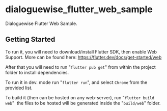 # dialoguewise_flutter_web_sample

Dialoguewise Flutter Web Sample.

## Getting Started

To run it, you will need to download/install Flutter SDK, then enable Web Support.
More can be found here: https://flutter.dev/docs/get-started/web

After that you will need to run "`flutter pub get`" from within the project folder to install dependencies.

To run it in dev. mode run "`flutter run`", and select `Chrome` from the provided list.

To build it (then can be hosted on any web-server), run "`flutter build web`"  the files to be hosted will be generated inside the "`build/web`" folder.
